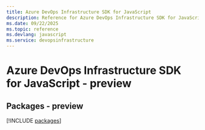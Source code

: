 ```yaml
---
title: Azure DevOps Infrastructure SDK for JavaScript
description: Reference for Azure DevOps Infrastructure SDK for JavaScript
ms.date: 09/22/2025
ms.topic: reference
ms.devlang: javascript
ms.service: devopsinfrastructure
---
```

# Azure DevOps Infrastructure SDK for JavaScript - preview
## Packages - preview
[!INCLUDE [packages](devops-infrastructure-index.md)]